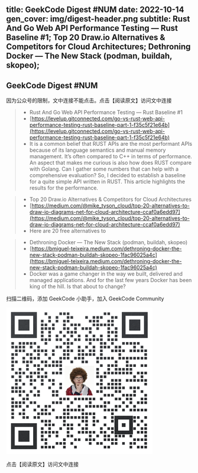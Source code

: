 title: GeekCode Digest #NUM
date: 2022-10-14
gen_cover: img/digest-header.png
subtitle: Rust And Go Web API Performance Testing — Rust Baseline #1; Top 20 Draw.io Alternatives & Competitors for Cloud Architectures; Dethroning Docker — The New Stack (podman, buildah, skopeo); 
---
GeekCode Digest #NUM
---
因为公众号的限制，文中连接不能点击。点击【阅读原文】访问文中连接

> * Rust And Go Web API Performance Testing — Rust Baseline #1
> * [https://levelup.gitconnected.com/go-vs-rust-web-api-performance-testing-rust-baseline-part-1-f35c5f21e64b](https://levelup.gitconnected.com/go-vs-rust-web-api-performance-testing-rust-baseline-part-1-f35c5f21e64b)
> * It is a common belief that RUST APIs are the most performant APIs because of its language semantics and manual memory management. It’s often compared to C++ in terms of performance. An aspect that makes me curious is also how does RUST compare with Golang. Can I gather some numbers that can help with a comprehensive evaluation? So, I decided to establish a baseline for a quite simple API written in RUST. This article highlights the results for the performance.

> * Top 20 Draw.io Alternatives & Competitors for Cloud Architectures
> * [https://medium.com/@mike_tyson_cloud/top-20-alternatives-to-draw-io-diagrams-net-for-cloud-architecture-ccaf0a6edd97](https://medium.com/@mike_tyson_cloud/top-20-alternatives-to-draw-io-diagrams-net-for-cloud-architecture-ccaf0a6edd97)
> * Here are 20 free alternatives to 

> * Dethroning Docker — The New Stack (podman, buildah, skopeo)
> * [https://bmiguel-teixeira.medium.com/dethroning-docker-the-new-stack-podman-buildah-skopeo-1fac96025a4c](https://bmiguel-teixeira.medium.com/dethroning-docker-the-new-stack-podman-buildah-skopeo-1fac96025a4c)
> * Docker was a game changer in the way we built, delivered and managed applications. And for the last few years Docker has been king of the hill. Is that about to change?



扫描二维码，添加 GeekCode 小助手，加入 GeekCode Community

![](img/genius-qrcode.png)

点击【阅读原文】访问文中连接